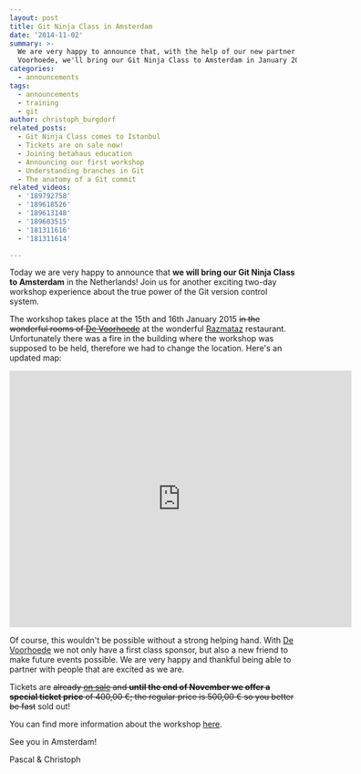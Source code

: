 ```yaml
---
layout: post
title: Git Ninja Class in Amsterdam
date: '2014-11-02'
summary: >-
  We are very happy to announce that, with the help of our new partner De
  Voorhoede, we'll bring our Git Ninja Class to Amsterdam in January 2015!
categories:
  - announcements
tags:
  - announcements
  - training
  - git
author: christoph_burgdorf
related_posts:
  - Git Ninja Class comes to Istanbul
  - Tickets are on sale now!
  - Joining betahaus education
  - Announcing our first workshop
  - Understanding branches in Git
  - The anatomy of a Git commit
related_videos:
  - '189792758'
  - '189618526'
  - '189613148'
  - '189603515'
  - '181311616'
  - '181311614'

---
```


Today we are very happy to announce that **we will bring our Git Ninja Class to Amsterdam** in the Netherlands! Join us for another exciting two-day workshop experience about the true power of the Git version control system.

The workshop takes place at the 15th and 16th January 2015 <s>in the wonderful rooms of [De Voorhoede](http://voorhoede.nl/)</s> at the wonderful <a href="http://www.razmataz.nl/">Razmataz</a> restaurant. Unfortunately there was a fire in the building where the workshop was supposed to be held, therefore we had to change the location. Here's an updated map:

<iframe src="https://www.google.com/maps/embed?pb=!1m14!1m8!1m3!1d19487.51288259427!2d4.858361588649324!3d52.37152408007443!3m2!1i1024!2i768!4f13.1!3m3!1m2!1s0x47c609d91eaee8d5%3A0x1890b8a8a10f0e04!2sRazmataz!5e0!3m2!1sen!2sde!4v1420723459537" width="600" height="450" frameborder="0" style="border:0"></iframe>

Of course, this wouldn't be possible without a strong helping hand. With [De Voorhoede](http://voorhoede.nl/) we not only have a first class sponsor, but also a new friend to make future events possible. We are very happy and thankful being able to partner with people that are excited as we are.

Tickets are <s>already [on sale](http://www.eventbrite.de/e/git-ninja-class-amsterdam-tickets-14095519077?aff=eorg) and **until the end of November we offer a special ticket price** of 400,00 €; the regular price is 500,00 € so you better be fast</s> sold out!

You can find more information about the workshop [here](http://thoughtram.io/git-master-class.html).

See you in Amsterdam!

Pascal & Christoph
